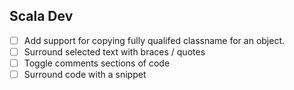 
## Scala Dev
- [ ] Add support for copying fully qualifed classname for an object.
- [ ] Surround selected text with braces / quotes
- [ ] Toggle comments sections of code
- [ ] Surround code with a snippet

